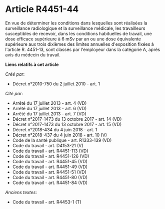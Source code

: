 # Article R4451-44

En vue de déterminer les conditions dans lesquelles sont réalisées la surveillance radiologique et la surveillance médicale,
les travailleurs susceptibles de recevoir, dans les conditions habituelles de travail, une dose efficace supérieure à 6 mSv
par an ou une dose équivalente supérieure aux trois dixièmes des limites annuelles d'exposition fixées à l'article R.
4451-13, sont classés par l'employeur dans la catégorie A, après avis du médecin du travail.

**Liens relatifs à cet article**

_Créé par_:

  - Décret n°2010-750 du 2 juillet 2010 - art. 1

_Cité par_:

  - Arrêté du 17 juillet 2013 - art. 4 (VD)
  - Arrêté du 17 juillet 2013 - art. 6 (VD)
  - Arrêté du 17 juillet 2013 - art. 7 (VD)
  - Décret n°2017-1473 du 13 octobre 2017 - art. 14 (VD)
  - Décret n°2017-1473 du 13 octobre 2017 - art. 15 (VD)
  - Décret n°2018-434 du 4 juin 2018 - art. 1
  - Décret n°2018-437 du 4 juin 2018 - art. 10 (V)
  - Code de la santé publique - art. R1333-139 (VD)
  - Code du travail - art. D4153-21 (V)
  - Code du travail - art. R4451-113 (VD)
  - Code du travail - art. R4451-126 (VD)
  - Code du travail - art. R4451-45 (VD)
  - Code du travail - art. R4451-49 (VD)
  - Code du travail - art. R4451-51 (VD)
  - Code du travail - art. R4451-80 (VD)
  - Code du travail - art. R4451-84 (VD)

_Anciens textes_:

  - Code du travail - art. R4453-1 (T)
